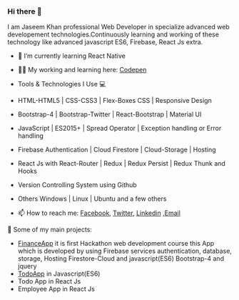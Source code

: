 ### Hi there 👋
I am Jaseem Khan professional Web Developer in specialize advanced web developement technologies.Continuously learning and working of these technology like advanced javascript ES6, Firebase, React Js extra.

- 🌱 I’m currently learning React Native
- 👨‍💻 My working and learning here: [Codepen](https://codepen.io/jskhan211)

- Tools & Technologies I Use 💻
- HTML-HTML5 | CSS-CSS3 | Flex-Boxes CSS | Responsive Design
- Bootstrap-4 | Bootstrap-Twitter | React-Bootstrap | Material UI
- JavaScript | ES2015+ | Spread Operator | Exception handling or Error handling
- Firebase Authentication | Cloud Firestore | Cloud-Storage | Hosting
- React Js with React-Router | Redux | Redux Persist | Redux Thunk and Hooks
- Version Controlling System using Github
- Others Windows | Linux | Ubuntu and a few others

- 📫 How to reach me: [Facebook](https://www.facebook.com/profile.php?id=100012849786258), [Twitter](https://twitter.com/jskhan211), [Linkedin](https://www.linkedin.com/in/jaseem-khan-4a4b98147/) ,[Email](jskhan211@gmail.com)

🚀 Some of my main projects:
- [FinanceApp](https://finance-app-e0475.web.app/l) it is first Hackathon web development course this App which is developed by using Firebase services authentication, database,   storage, Hosting Firestore-Cloud and javascript(ES6) Bootstrap-4 and jquery
- [TodoApp](https://jaseemkhan211.github.io/TodoApp/) in Javascript(ES6)
- Todo App in React Js
- Employee App in React Js 

